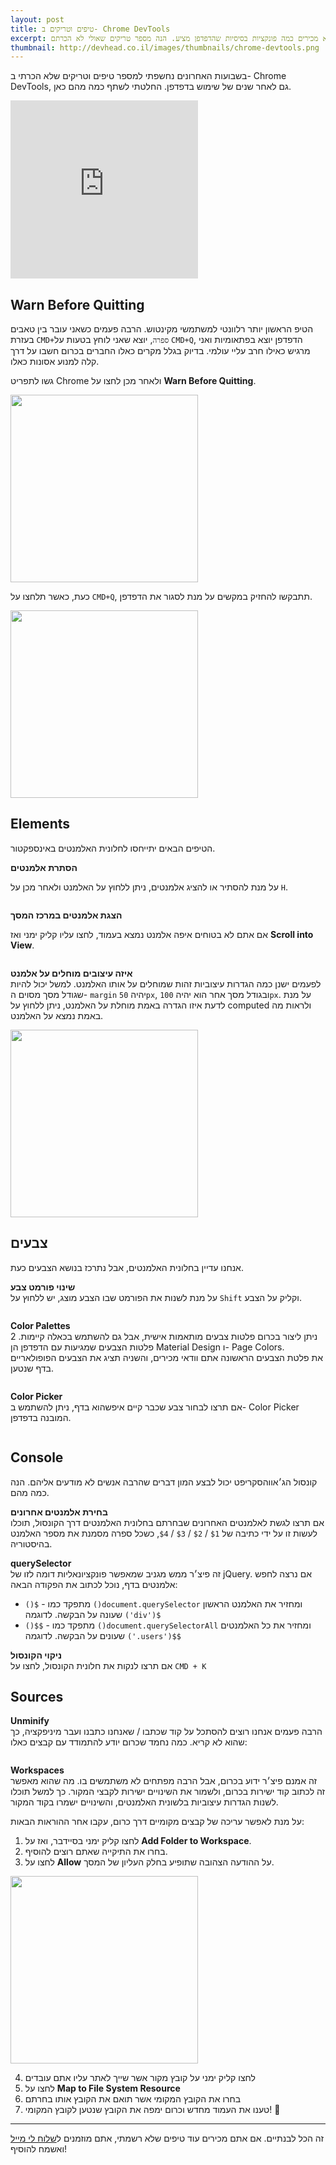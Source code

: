 ```yaml
---
layout: post
title: טיפים וטריקים ב- Chrome DevTools
excerpt: הכלים למפתחים בכרום רבים ומגוונים, וכך יוצא שהרבה מפתחים לא מכירים כמה פונקציות בסיסיות שהדפדפן מציע. הנה מספר טריקים שאולי לא הכרתם
thumbnail: http://devhead.co.il/images/thumbnails/chrome-devtools.png
---
```

בשבועות האחרונים נחשפתי למספר טיפים וטריקים שלא הכרתי ב- Chrome DevTools, גם לאחר שנים של שימוש בדפדפן. החלטתי לשתף כמה מהם כאן.

<iframe height="285" src="https://www.youtube.com/embed/A_5ja1JdDK4" frameborder="0" allowfullscreen class="post-video"></iframe>

## Warn Before Quitting
הטיפ הראשון יותר רלוונטי למשתמשי מקינטוש. הרבה פעמים כשאני עובר בין טאבים בעזרת `CMD+ספרה`, יוצא שאני לוחץ בטעות על `CMD+Q`, הדפדפן יוצא בפתאומיות ואני מרגיש כאילו חרב עליי עולמי.
בדיוק בגלל מקרים כאלו החברים בכרום חשבו על דרך קלה למנוע אסונות כאלו.

גשו לתפריט Chrome ולאחר מכן לחצו על **Warn Before Quitting**.

<img src="/images/posts/devtools-tips/warn-before-quitting@1x.jpg"
     srcset="/images/posts/devtools-tips/warn-before-quitting@2x.jpg 2x"
    alt="" width="300">


כעת, כאשר תלחצו על `CMD+Q`, תתבקשו להחזיק במקשים על מנת לסגור את הדפדפן.

<img src="/images/posts/devtools-tips/hold-to-quit@1x.jpg"
     srcset="/images/posts/devtools-tips/hold-to-quit@2x.jpg 2x"
    alt="" width="300">

## Elements
הטיפים הבאים יתייחסו לחלונית האלמנטים באינספקטור.  

**הסתרת אלמנטים**  

על מנת להסתיר או להציג אלמנטים, ניתן ללחוץ על האלמנט ולאחר מכן על `H`.

<img src="/images/posts/devtools-tips/hide-element.gif" alt="">

**הצגת אלמנטים במרכז המסך**  

אם אתם לא בטוחים איפה אלמנט נמצא בעמוד, לחצו עליו קליק ימני ואז **Scroll into View**.

<img src="/images/posts/devtools-tips/scroll-into-view.gif" alt="">

**איזה עיצובים מוחלים על אלמנט**  
לפעמים ישנן כמה הגדרות עיצוביות זהות שמוחלים על אותו האלמנט. למשל יכול להיות שגודל מסך מסוים ה- `margin` יהיה `50px`, ובגודל מסך אחר הוא יהיה `100px`.
על מנת לדעת איזו הגדרה באמת מוחלת על האלמנט, ניתן ללחוץ על computed ולראות מה באמת נמצא על האלמנט.

<img src="/images/posts/devtools-tips/computed-props@1x.jpg"
     srcset="/images/posts/devtools-tips/computed-props@2x.jpg 2x"
    alt="" width="300">


## צבעים
אנחנו עדיין בחלונית האלמנטים, אבל נתרכז בנושא הצבעים כעת.

**שינוי פורמט צבע**  
על מנת לשנות את הפורמט שבו הצבע מוצג, יש ללחוץ על `Shift` וקליק על הצבע.

<img src="/images/posts/devtools-tips/change-color-format.gif" alt="">

**Color Palettes**  
ניתן ליצור בכרום פלטות צבעים מותאמות אישית, אבל גם להשתמש בכאלה קיימות. 2 פלטות הצבעים שמגיעות עם הדפדפן הן Material Design ו- Page Colors.  
את פלטת הצבעים הראשונה אתם וודאי מכירים, והשניה תציג את הצבעים הפופולאריים בדף שנטען.

<img src="/images/posts/devtools-tips/color-palettes.gif" alt="">

**Color Picker**  
אם תרצו לבחור צבע שכבר קיים איפשהוא בדף, ניתן להשתמש ב- Color Picker המובנה בדפדפן.

<img src="/images/posts/devtools-tips/color-picker.gif" alt="">

## Console
קונסול הג׳אווהסקריפט יכול לבצע המון דברים שהרבה אנשים לא מודעים אליהם. הנה כמה מהם.

**בחירת אלמנטים אחרונים**  
אם תרצו לגשת לאלמנטים האחרונים שבחרתם בחלונית האלמנטים דרך הקונסול, תוכלו לעשות זו על ידי כתיבה של `$1` / `$2` / `$3` / `$4`, כשכל ספרה מסמנת את מספר האלמנט בהיסטוריה.

**querySelector**  
זה פיצ׳ר ממש מגניב שמאפשר פונקציונאליות דומה לזו של jQuery. אם נרצה לחפש אלמנטים בדף, נוכל לכתוב את הפקודה הבאה:

* `()$` - מתפקד כמו `()document.querySelector` ומחזיר את האלמנט הראשון שעונה על הבקשה. לדוגמה `('div')$`
* `()$$` - מתפקד כמו `()document.querySelectorAll` ומחזיר את כל האלמנטים שעונים על הבקשה. לדוגמה `('.users')$$`

**ניקוי הקונסול**  
אם תרצו לנקות את חלונית הקונסול, לחצו על `CMD + K`

## Sources

**Unminify**  
הרבה פעמים אנחנו רוצים להסתכל על קוד שכתבו / שאנחנו כתבנו ועבר מיניפקציה, כך שהוא לא קריא. כמה נחמד שכרום יודע להתמודד עם קבצים כאלו:

<img src="/images/posts/devtools-tips/unminify.gif" alt="">

**Workspaces**  
זה אמנם פיצ׳ר ידוע בכרום, אבל הרבה מפתחים לא משתמשים בו. מה שהוא מאפשר זה לכתוב קוד ישירות בכרום, ולשמור את השינויים ישירות לקבצי המקור. כך למשל תוכלו לשנות הגדרות עיצוביות בלשונית האלמנטים, והשינויים ישמרו בקוד המקור.

על מנת לאפשר עריכה של קבצים מקומיים דרך כרום, עקבו אחר ההוראות הבאות:  

1. לחצו קליק ימני בסיידבר, ואז על **Add Folder to Workspace**.  
2. בחרו את התיקייה שאתם רוצים להוסיף.  
3. לחצו על **Allow** על ההודעה הצהובה שתופיע בחלק העליון של המסך.  

<img src="/images/posts/devtools-tips/add-folder-to-workspace@1x.jpg"
     srcset="/images/posts/devtools-tips/add-folder-to-workspace@2x.jpg 2x"
    alt="" width="300">

4. לחצו קליק ימני על קובץ מקור אשר שייך לאתר עליו אתם עובדים
5. לחצו על **Map to File System Resource**
6. בחרו את הקובץ המקומי אשר תואם את הקובץ אותו בחרתם
7. טענו את העמוד מחדש וכרום ימפה את הקובץ שנטען לקובץ המקומי! 🤗

---

זה הכל לבנתיים. אם אתם מכירים עוד טיפים שלא רשמתי, אתם מוזמנים ל[שלוח לי מייל](mailto:guytepper@gmail.com) ואשמח להוסיף!
